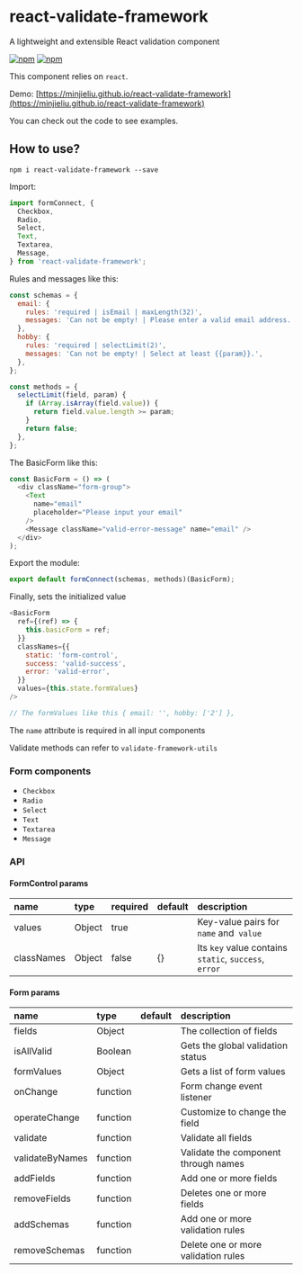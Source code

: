 # react-validate-framework

A lightweight and extensible React validation component

[![npm](https://img.shields.io/npm/v/react-validate-framework.svg?style=flat-square)](https://www.npmjs.com/package/react-validate-framework)
[![npm](https://img.shields.io/npm/dt/react-validate-framework.svg?style=flat-square)](https://github.com/MinJieLiu/react-validate-framework)

This component relies on `react`.

Demo: [https://minjieliu.github.io/react-validate-framework](https://minjieliu.github.io/react-validate-framework)

You can check out the code to see examples.

## How to use?

    npm i react-validate-framework --save

Import:

```js
import formConnect, {
  Checkbox,
  Radio,
  Select,
  Text,
  Textarea,
  Message,
} from 'react-validate-framework';
```

Rules and messages like this:

```js
const schemas = {
  email: {
    rules: 'required | isEmail | maxLength(32)',
    messages: 'Can not be empty! | Please enter a valid email address. | Can not exceed {{param}} characters.',
  },
  hobby: {
    rules: 'required | selectLimit(2)',
    messages: 'Can not be empty! | Select at least {{param}}.',
  },
};

const methods = {
  selectLimit(field, param) {
    if (Array.isArray(field.value)) {
      return field.value.length >= param;
    }
    return false;
  },
};
```

The BasicForm like this:

```js
const BasicForm = () => (
  <div className="form-group">
    <Text
      name="email"
      placeholder="Please input your email"
    />
    <Message className="valid-error-message" name="email" />
  </div>
);
```

Export the module:

```js
export default formConnect(schemas, methods)(BasicForm);
```

Finally, sets the initialized value

```js
<BasicForm
  ref={(ref) => {
    this.basicForm = ref;
  }}
  classNames={{
    static: 'form-control',
    success: 'valid-success',
    error: 'valid-error',
  }}
  values={this.state.formValues}
/>

// The formValues like this { email: '', hobby: ['2'] },
```

The `name` attribute is required in all input components

Validate methods can refer to `validate-framework-utils`

### Form components

 * `Checkbox`
 * `Radio`
 * `Select`
 * `Text`
 * `Textarea`
 * `Message`

### API

#### FormControl params

| name | type | required | default | description |
| :--- | :--- | :--- | :--- | :--- |
| values | Object | true | | Key-value pairs for `name` and` value` |
| classNames | Object | false | {} | Its `key` value contains` static`, `success`,` error` |

#### Form params

| name | type | default | description |
| :--- | :--- | :--- | :--- |
| fields | Object | | The collection of fields |
| isAllValid | Boolean | | Gets the global validation status |
| formValues | Object | | Gets a list of form values |
| onChange | function | | Form change event listener |
| operateChange | function | | Customize to change the field |
| validate | function | | Validate all fields |
| validateByNames | function | | Validate the component through names |
| addFields | function | | Add one or more fields |
| removeFields | function | | Deletes one or more fields |
| addSchemas | function | | Add one or more validation rules |
| removeSchemas | function | | Delete one or more validation rules |
